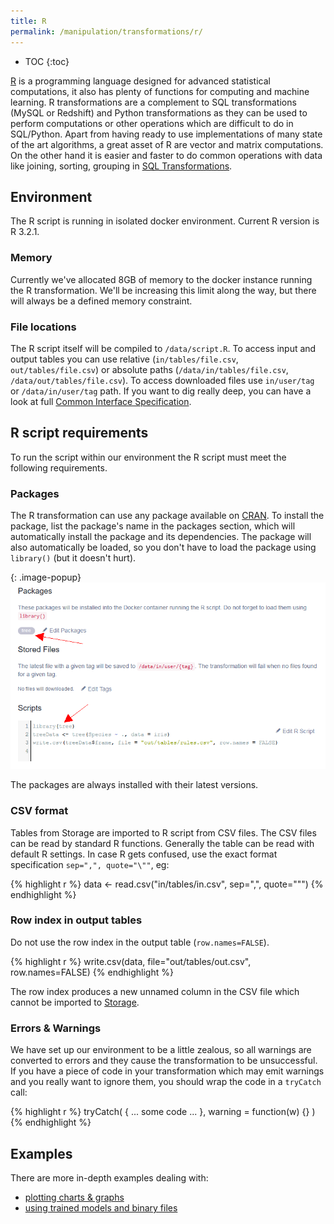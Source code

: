 ```yaml
---
title: R
permalink: /manipulation/transformations/r/
---
```


* TOC
{:toc}

[R](https://www.r-project.org/about.html) is a programming language designed for advanced statistical 
computations, it also has plenty of functions for computing and machine learning. R transformations are a 
complement to SQL transformations (MySQL or Redshift) and Python transformations as they can be used to 
perform computations or other operations which are difficult to do in SQL/Python. Apart from having ready to use
implementations of many state of the art algorithms, a great asset of R are vector and matrix computations.
On the other hand it is easier and faster to do common operations with data like joining, sorting, grouping in 
[SQL Transformations](/manipulation/transformations/). 

## Environment
The R script is running in isolated docker environment. Current R version is R 3.2.1.

### Memory
Currently we've allocated 8GB of memory to the docker instance running the R transformation. 
We'll be increasing this limit along the way, but there will always be a defined memory constraint.

### File locations

The R script itself will be compiled to `/data/script.R`. To access input and output tables you 
can use relative (`in/tables/file.csv`, `out/tables/file.csv`) or absolute 
paths (`/data/in/tables/file.csv`, `/data/out/tables/file.csv`). To access downloaded 
files use `in/user/tag` or `/data/in/user/tag` path. If you want to dig really deep, you 
can have a look at full [Common Interface Specification](http://developers.keboola.com/extend/common-interface/).

## R script requirements
To run the script within our environment the R script must meet the following requirements.

### Packages
The R transformation can use any package available on 
[CRAN](https://www.cran.r-project.org/web/packages/available_packages_by_name.html). To install the package, list 
the package's name in the packages section, which will automatically install the package and its dependencies. 
The package will also automatically be loaded, so you don't have to load the package using `library()` 
(but it doesn't hurt). 

{: .image-popup}
![Screenshot - Package Configuration](/manipulation/transformations/r/packages.png)

The packages are always installed with their latest versions.

### CSV format
Tables from Storage are imported to R script from CSV files. The CSV files can be read by standard R functions. 
Generally the table can be read with default R settings. In case R gets confused, use the exact format 
specification `sep=",", quote="\""`, eg:

{% highlight r %}
data <- read.csv("in/tables/in.csv", sep=",", quote="\"")
{% endhighlight %}

### Row index in output tables
Do not use the row index in the output table (`row.names=FALSE`).

{% highlight r %}
write.csv(data, file="out/tables/out.csv", row.names=FALSE)
{% endhighlight %}

The row index produces a new unnamed column in the CSV file which cannot be imported to 
[Storage](/storage/).

### Errors & Warnings
We have set up our environment to be a little zealous, so all warnings are converted to errors and
they cause the transformation to be unsuccessful. If you have a piece of code in your transformation which may emit 
warnings and you really want to ignore them, you should wrap the code in a `tryCatch` call:

{% highlight r %}
tryCatch(
    { ... some code ... }, 
    warning = function(w) {}
)
{% endhighlight %}

## Examples
There are more in-depth examples dealing with:

- [plotting charts & graphs](/manipulation/transformations/r/plots/)
- [using trained models and binary files](/manipulation/transformations/r/binary/)

 